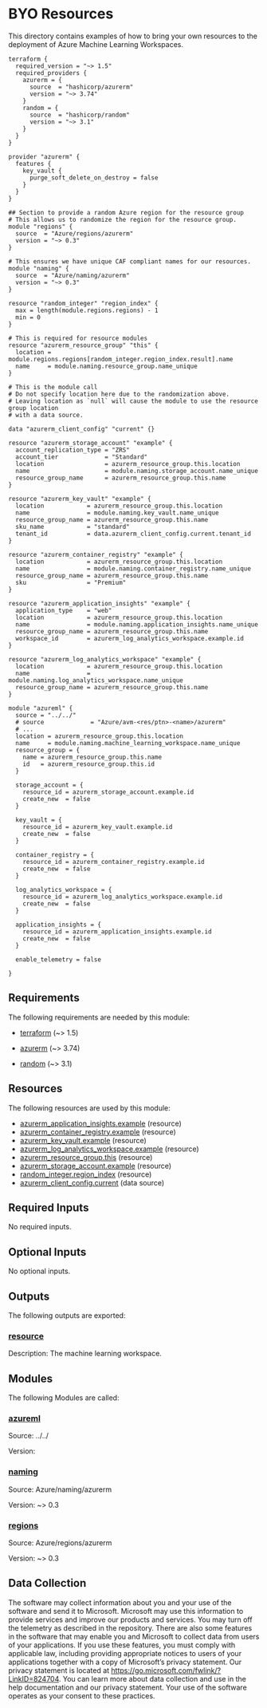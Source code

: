 <!-- BEGIN_TF_DOCS -->
# BYO Resources

This directory contains examples of how to bring your own resources to the deployment of Azure Machine Learning Workspaces.

```hcl
terraform {
  required_version = "~> 1.5"
  required_providers {
    azurerm = {
      source  = "hashicorp/azurerm"
      version = "~> 3.74"
    }
    random = {
      source  = "hashicorp/random"
      version = "~> 3.1"
    }
  }
}

provider "azurerm" {
  features {
    key_vault {
      purge_soft_delete_on_destroy = false
    }
  }
}

## Section to provide a random Azure region for the resource group
# This allows us to randomize the region for the resource group.
module "regions" {
  source  = "Azure/regions/azurerm"
  version = "~> 0.3"
}

# This ensures we have unique CAF compliant names for our resources.
module "naming" {
  source  = "Azure/naming/azurerm"
  version = "~> 0.3"
}

resource "random_integer" "region_index" {
  max = length(module.regions.regions) - 1
  min = 0
}

# This is required for resource modules
resource "azurerm_resource_group" "this" {
  location = module.regions.regions[random_integer.region_index.result].name
  name     = module.naming.resource_group.name_unique
}

# This is the module call
# Do not specify location here due to the randomization above.
# Leaving location as `null` will cause the module to use the resource group location
# with a data source.

data "azurerm_client_config" "current" {}

resource "azurerm_storage_account" "example" {
  account_replication_type = "ZRS"
  account_tier             = "Standard"
  location                 = azurerm_resource_group.this.location
  name                     = module.naming.storage_account.name_unique
  resource_group_name      = azurerm_resource_group.this.name
}

resource "azurerm_key_vault" "example" {
  location            = azurerm_resource_group.this.location
  name                = module.naming.key_vault.name_unique
  resource_group_name = azurerm_resource_group.this.name
  sku_name            = "standard"
  tenant_id           = data.azurerm_client_config.current.tenant_id
}

resource "azurerm_container_registry" "example" {
  location            = azurerm_resource_group.this.location
  name                = module.naming.container_registry.name_unique
  resource_group_name = azurerm_resource_group.this.name
  sku                 = "Premium"
}

resource "azurerm_application_insights" "example" {
  application_type    = "web"
  location            = azurerm_resource_group.this.location
  name                = module.naming.application_insights.name_unique
  resource_group_name = azurerm_resource_group.this.name
  workspace_id        = azurerm_log_analytics_workspace.example.id
}

resource "azurerm_log_analytics_workspace" "example" {
  location            = azurerm_resource_group.this.location
  name                = module.naming.log_analytics_workspace.name_unique
  resource_group_name = azurerm_resource_group.this.name
}

module "azureml" {
  source = "../../"
  # source             = "Azure/avm-<res/ptn>-<name>/azurerm"
  # ...
  location = azurerm_resource_group.this.location
  name     = module.naming.machine_learning_workspace.name_unique
  resource_group = {
    name = azurerm_resource_group.this.name
    id   = azurerm_resource_group.this.id
  }

  storage_account = {
    resource_id = azurerm_storage_account.example.id
    create_new  = false
  }

  key_vault = {
    resource_id = azurerm_key_vault.example.id
    create_new  = false
  }

  container_registry = {
    resource_id = azurerm_container_registry.example.id
    create_new  = false
  }

  log_analytics_workspace = {
    resource_id = azurerm_log_analytics_workspace.example.id
    create_new  = false
  }

  application_insights = {
    resource_id = azurerm_application_insights.example.id
    create_new  = false
  }

  enable_telemetry = false

}
```

<!-- markdownlint-disable MD033 -->
## Requirements

The following requirements are needed by this module:

- <a name="requirement_terraform"></a> [terraform](#requirement\_terraform) (~> 1.5)

- <a name="requirement_azurerm"></a> [azurerm](#requirement\_azurerm) (~> 3.74)

- <a name="requirement_random"></a> [random](#requirement\_random) (~> 3.1)

## Resources

The following resources are used by this module:

- [azurerm_application_insights.example](https://registry.terraform.io/providers/hashicorp/azurerm/latest/docs/resources/application_insights) (resource)
- [azurerm_container_registry.example](https://registry.terraform.io/providers/hashicorp/azurerm/latest/docs/resources/container_registry) (resource)
- [azurerm_key_vault.example](https://registry.terraform.io/providers/hashicorp/azurerm/latest/docs/resources/key_vault) (resource)
- [azurerm_log_analytics_workspace.example](https://registry.terraform.io/providers/hashicorp/azurerm/latest/docs/resources/log_analytics_workspace) (resource)
- [azurerm_resource_group.this](https://registry.terraform.io/providers/hashicorp/azurerm/latest/docs/resources/resource_group) (resource)
- [azurerm_storage_account.example](https://registry.terraform.io/providers/hashicorp/azurerm/latest/docs/resources/storage_account) (resource)
- [random_integer.region_index](https://registry.terraform.io/providers/hashicorp/random/latest/docs/resources/integer) (resource)
- [azurerm_client_config.current](https://registry.terraform.io/providers/hashicorp/azurerm/latest/docs/data-sources/client_config) (data source)

<!-- markdownlint-disable MD013 -->
## Required Inputs

No required inputs.

## Optional Inputs

No optional inputs.

## Outputs

The following outputs are exported:

### <a name="output_resource"></a> [resource](#output\_resource)

Description: The machine learning workspace.

## Modules

The following Modules are called:

### <a name="module_azureml"></a> [azureml](#module\_azureml)

Source: ../../

Version:

### <a name="module_naming"></a> [naming](#module\_naming)

Source: Azure/naming/azurerm

Version: ~> 0.3

### <a name="module_regions"></a> [regions](#module\_regions)

Source: Azure/regions/azurerm

Version: ~> 0.3

<!-- markdownlint-disable-next-line MD041 -->
## Data Collection

The software may collect information about you and your use of the software and send it to Microsoft. Microsoft may use this information to provide services and improve our products and services. You may turn off the telemetry as described in the repository. There are also some features in the software that may enable you and Microsoft to collect data from users of your applications. If you use these features, you must comply with applicable law, including providing appropriate notices to users of your applications together with a copy of Microsoft’s privacy statement. Our privacy statement is located at <https://go.microsoft.com/fwlink/?LinkID=824704>. You can learn more about data collection and use in the help documentation and our privacy statement. Your use of the software operates as your consent to these practices.
<!-- END_TF_DOCS -->